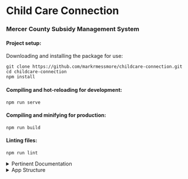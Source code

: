 # Child Care Connection
### Mercer County Subsidy Management System

#### Project setup:
Downloading and installing the package for use: 
```
git clone https://github.com/markrmessmore/childcare-connection.git
cd childcare-connection
npm install
```
#### Compiling and hot-reloading for development:
```npm run serve```

#### Compiling and minifying for production:
```npm run build```

#### Linting files:
```npm run lint```
  
<details>
  <summary>Pertinent Documentation</summary>
    * [VueJS Front-end Framework](https://vuejs.org/)
    * [Vuetify Material Design Framework](https://vuetifyjs.com/en/getting-started/quick-start)
    * [Database](https://www.mongodb.com/)
    * [Material Design Icons](https://material.io/tools/icons/)

    ### Customize configuration
    See [Configuration Reference](https://cli.vuejs.org/config/).
</details>
<details>
  <summary>App Structure</summary>
  <p>
### THIS APP IS SET UP IN THE FOLLOWING WAY (all files referenced are .vue files):

+ Everything in the `/src/components/directory` is a file with a ROUTE in router.js
+ Everything in the `/src/components/sub-components/` directory is NOT a routed file and instead is included within another component

App
- home
- about
- dashboard*
  - admin*
    - users
  - newCase*
    - caseInfo*
      - familyInfo
      - providerInfo
      - attendanceLog
      - notes
      - letters
  - searchCase*
    - editCase
      - caseInfo
        - familyInfo
        - providerInfo
        - attendanceLog
        - notes
        - letters

`* = this component and all sub-components require login permissions to access`
  </p>
</details>

